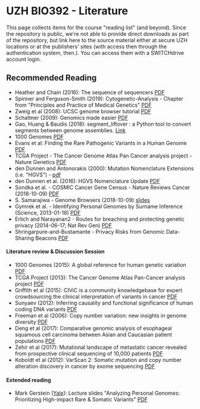 # UZH BIO392 - Literature

This page collects items for the course "reading list" (and beyond). Since the repository is public, we're not able to provide direct downloads as part of the repository, but link here to the source material either at secure UZH locations or at the publishers' sites (with access then through the authentication system, then.). You can access them with a SWITCHdrive account login.

## Recommended Reading

* Heather and Chain (2016): The sequence of sequencers [PDF](https://drive.switch.ch/remote.php/webdav/baudisgroup/shared/BIO392-articles/2016-01-15___Heather_and_Chain__The-sequence-of-sequencers__Genomics.pdf)
* Spinner and Ferguson-Smith (2019): Cytogenetic-Analysis - Chapter from "Principles and Practice of Medical Genetics" [PDF](https://drive.switch.ch/remote.php/webdav/baudisgroup/shared/BIO392-articles/2019-07-01___Spinner-and-Ferguson-Smith__Cytogenetic-Analysis__Chapter-from-Principles-Practice-Medical-Genetics.pdf)
* Zweig et al (2008): UCSC genome browser tutorial [PDF](https://drive.switch.ch/remote.php/webdav/baudisgroup/shared/BIO392-articles/2008-08-01___Zweig_et_al.__UCSC-genome-browser-tutorial__Genomics.pdf)
* Schattner (2009): Genomics made easier [PDF](https://drive.switch.ch/remote.php/webdav/baudisgroup/shared/BIO392-articles/2009-03-01___Schattner__Genomics-made-easier__Genomics.pdf)
* Gao, Huang & Baudis (2018): segment_liftover : a Python tool to convert segments between genome assemblies. [Link](https://info.baudisgroup.org/publications/2018/03/14/segment_liftover.html)
* 1000 Genomes [PDF](https://drive.switch.ch/remote.php/webdav/baudisgroup/shared/BIO392-articles/2015-10-01___1000-Genomes-Consortium__A%20global-reference-for-human-genetic-variation__Nature.pdf)
* Evans et al: Finding the Rare Pathogenic Variants in a Human Genome [PDF](https://drive.switch.ch/remote.php/webdav/baudisgroup/shared/BIO392-articles/2017-05-09___Evans__Clinical_genome_sequencing__JAMA_comment.pdf)
* TCGA Project - The Cancer Genome Atlas Pan Cancer analysis project - Nature Genetics [PDF](http://internal.baudisgroup.org/pdf/2013-10-01___TCGA_Project__The-Cancer-Genome-Atlas-Pan-Cancer-analysis-project__Nature_Genetics.pdf)
* den Dunnen and Antonorakis (2000): Mutation Nomenclature Extensions (i.e. "HGVS") - [pdf](2000-01-01___den_Dunnen_and_Antonorakis__Mutation-Nomenclature-Extensions__Human_Mutation.pdf)
* den Dunnen et al. (2016): HGVS Nomenclature Update [PDF](https://drive.switch.ch/remote.php/webdav/baudisgroup/shared/BIO392-articles/2016-03-02___Dunnen_et_al.__HGVS%20Recommendations_2016-Update__Human_Mutation.pdf)
* Sondka et al. - COSMIC Cancer Gene Census - Nature Reviews Cancer (2018-10-09) [PDF](https://drive.switch.ch/remote.php/webdav/baudisgroup/shared/BIO392-articles/2018-10-09___Sondka-et-al.__COSMIC-Cancer-Gene-Census__Nature-Reviews-Cancer.pdf)
* S. Samarajiwa - Genome Browsers (2018-10-09)  [slides](https://drive.switch.ch/remote.php/webdav/baudisgroup/shared/BIO392-articles/2014-07-27___Samarajiwa__Genome-Browsers__Cambridge-lecture-slides)
* Gymrek et al. - Identifying Personal Genomes by Surname Inference (Science, 2013-01-18) [PDF](https://drive.switch.ch/remote.php/webdav/baudisgroup/shared/BIO392-articles/2013-01-18___Gymrek-et-al.__Identifying-Personal-Genomes-by-Surname-Inference__Science.pdf)
* Erlich and Narayanan2 - Routes for breaching and protecting genetic privacy (2014-06-17; Nat Rev Gen) [PDF](https://drive.switch.ch/remote.php/webdav/baudisgroup/shared/BIO392-articles/2014-06-17___Erlich__Routes_breaching_genetic_privacy__NatRevGen.pdf)
* Shringarpure-and-Bustamante - Privacy Risks from Genomic Data-Sharing Beacons [PDF](https://drive.switch.ch/remote.php/webdav/baudisgroup/shared/BIO392-articles/2015-10-29___Shringarpure-and-Bustamante__Privacy-Risks-from-Genomic-Data-Sharing-Beacons__American-Journal-of-Human-Genetics.pdf)

#### Literature review & Discussion Session

* 1000 Genomes (2015): A global reference for human genetic variation [PDF](https://drive.switch.ch/remote.php/webdav/baudisgroup/shared/BIO392-articles/2015-10-01___1000-Genomes-Consortium__A-global-reference-for-human-genetic-variation__Nature.pdf)
* TCGA Project (2013): The Cancer Genome Atlas Pan-Cancer analysis project [PDF](https://drive.switch.ch/remote.php/webdav/baudisgroup/shared/BIO392-articles/2013-10-01___TCGA_Project__The-Cancer-Genome-Atlas-Pan-Cancer-analysis-project__Nature_Genetics.pdf)
* Griffith et al (2015): CIViC is a community knowledgebase for expert crowdsourcing the clinical interpretation of variants in cancer [PDF](https://drive.switch.ch/remote.php/webdav/baudisgroup/shared/BIO392-articles/2015-07-01___Griffith__CIViC-is-a-community-knowledgebase-for-expert-crowdsourcing-the-clinical-interpretation-of-variants-in-cancer__Nature_Genetics.pdf)
* Sunyaev (2012): Inferring causality and functional significance of human coding DNA variants [PDF](https://drive.switch.ch/remote.php/webdav/baudisgroup/shared/BIO392-articles/2012-09-06___Sunyaev__Inferring-causality-and-functional-significance-of-human-coding-DNA-variants__Human_Molecular_Genetics.pdf)
* Freeman et al (2006): Copy number variation: new insights in genome diversity [PDF](https://drive.switch.ch/remote.php/webdav/baudisgroup/shared/BIO392-articles/2006-06-29___Sunyaev__Copy-number-variation-new-insights-in-genome-diversity__Genome_Research.pdf)
* Deng et al (2017): Comparative genomic analysis of esophageal squamous cell carcinoma between Asian and Caucasian patient populations [PDF](https://drive.switch.ch/remote.php/webdav/baudisgroup/shared/BIO392-articles/2017-11-16___Deng__Comparative-genomic-analysis-of-esophageal-squamous-cell-carcinoma-between-Asian-and-Caucasian-patient-populations__Nature_Communications.pdf)
* Zehir et al (2017): Mutational landscape of metastatic cancer revealed from prospective clinical sequencing of 10,000 patients [PDF](https://drive.switch.ch/remote.php/webdav/baudisgroup/shared/BIO392-articles/2017-05-08___Zehir_et_al.__MSKCC-IMPACT_Panel_Sequencing_more_than_10000_metastatic_cancer_patients__NatMed.pdf)
* Koboldt et al (2012): VarScan 2: Somatic mutation and copy number alteration discovery in cancer by exome sequencing [PDF](https://drive.switch.ch/remote.php/webdav/baudisgroup/shared/BIO392-articles/2012-02-02___VarScan-2-Somatic-mutation-and-copy-number-alteration-discovery-in-cancer-by-exome-sequencing__Genome_Research.pdf)

#### Extended reading

* Mark Gerstein ([Yale](http://Lectures.GersteinLab.org)): Lecture slides "Analyzing Personal Genomes: Prioritizing High-impact Rare & Somatic Variants"  [PDF](https://drive.switch.ch/remote.php/webdav/baudisgroup/shared/BIO392-articles/2016-03-29___Gerstein_Personal-Genomes-Prioritizing-High-impact-Variants__slides.pdf)

